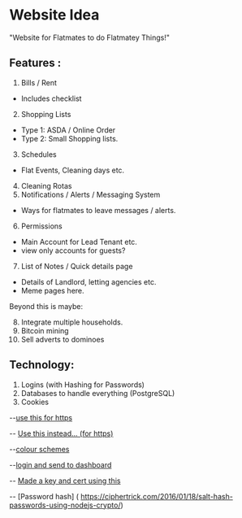 # Website Idea

"Website for Flatmates to do Flatmatey Things!"

## Features :

1. Bills / Rent 
 - Includes checklist
2. Shopping Lists
 - Type 1: ASDA / Online Order
 - Type 2: Small Shopping lists.
3. Schedules 
 - Flat Events, Cleaning days etc.
4. Cleaning Rotas 
5. Notifications / Alerts / Messaging System
 - Ways for flatmates to leave messages / alerts.
6. Permissions
 - Main Account for Lead Tenant etc.
 - view only accounts for guests?
7. List of Notes / Quick details page
 - Details of Landlord, letting agencies etc. 
 - Meme pages here.


Beyond this is maybe:

8. Integrate multiple households.
9. Bitcoin mining 
10. Sell adverts to dominoes  


## Technology:

1. Logins (with Hashing for Passwords)
2. Databases to handle everything (PostgreSQL)
3. Cookies

--[use this for https](
https://medium.com/@nileshsingh/everything-about-creating-an-https-server-using-node-js-2fc5c48a8d4e)

-- [Use this instead... (for https)](https://contextneutral.com/story/creating-an-https-server-with-nodejs-and-express/?utm=medium)

--[colour schemes](
https://coolors.co/browser/best/1)

--[login and send to dashboard](
https://www.codementor.io/emjay/how-to-build-a-simple-session-based-authentication-system-with-nodejs-from-scratch-6vn67mcy3)

-- [Made a key and cert using this](https://www.digitalocean.com/community/tutorials/openssl-essentials-working-with-ssl-certificates-private-keys-and-csrs)

-- [Password hash] (
https://ciphertrick.com/2016/01/18/salt-hash-passwords-using-nodejs-crypto/)